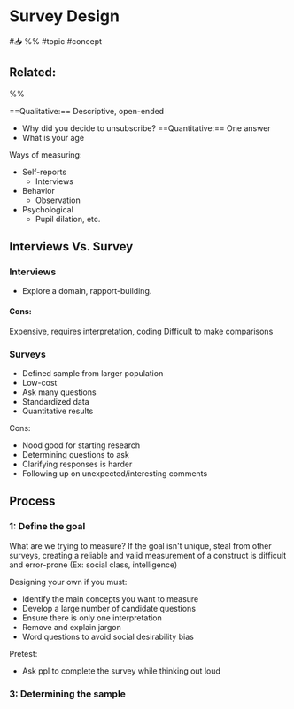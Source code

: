 # Survey Design
#📥 
%%
#topic
#concept

**Related:**
-  

%%


==Qualitative:== Descriptive, open-ended
- Why did you decide to unsubscribe?
==Quantitative:== One answer
- What is your age

Ways of measuring:
- Self-reports
	- Interviews
- Behavior
	- Observation
- Psychological
	- Pupil dilation, etc.


## Interviews Vs. Survey

### Interviews
- Explore a domain, rapport-building.

#### Cons: 
Expensive, requires interpretation, coding
Difficult to make comparisons

### Surveys
- Defined sample from larger population
- Low-cost
- Ask many questions
- Standardized data
- Quantitative results

Cons:
- Nood good for starting research 
- Determining questions to ask
- Clarifying responses is harder
- Following up on unexpected/interesting comments

## Process
### 1: Define the goal
What are we trying to measure? 
If the goal isn't unique, steal from other surveys, creating a reliable and valid measurement of a construct is difficult and error-prone (Ex: social class, intelligence)

Designing your own if you must:
- Identify the main concepts you want to measure 
- Develop a large number of candidate questions
- Ensure there is only one interpretation
- Remove and explain jargon
- Word questions to avoid social desirability bias 

Pretest: 
- Ask ppl to complete the survey while thinking out loud 

### 3: Determining the sample





